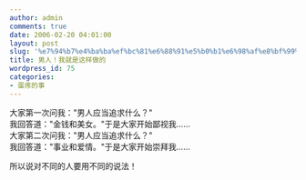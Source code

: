 ```yaml
---
author: admin
comments: true
date: 2006-02-20 04:01:00
layout: post
slug: '%e7%94%b7%e4%ba%ba%ef%bc%81%e6%88%91%e5%b0%b1%e6%98%af%e8%bf%99%e6%a0%b7%e5%81%9a%e7%9a%84'
title: 男人！我就是这样做的
wordpress_id: 75
categories:
- 蛋疼的事
---
```


大家第一次问我："男人应当追求什么？"  
我回答道："金钱和美女。"于是大家开始鄙视我......  
大家第二次问我："男人应当追求什么？"  
我回答道："事业和爱情。"于是大家开始崇拜我......  
  
所以说对不同的人要用不同的说法！
